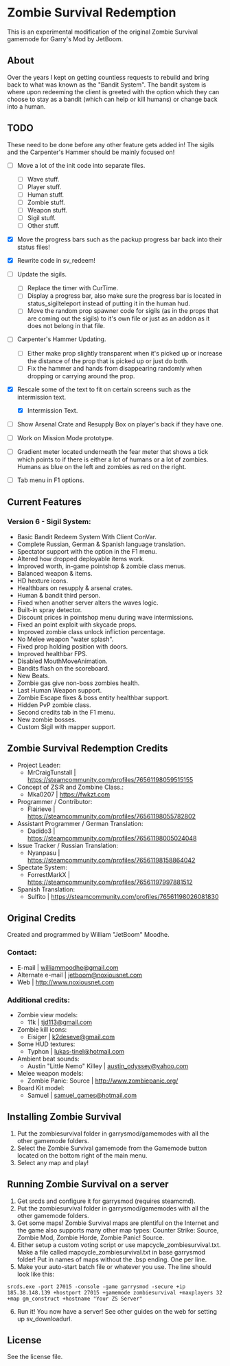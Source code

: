 # Zombie Survival Redemption

This is an experimental modification of the original Zombie Survival gamemode for Garry's Mod by JetBoom.

## About

Over the years I kept on getting countless requests to rebuild and bring
back to what was known as the "Bandit System".
The bandit system is where upon redeeming the client is greeted
with the option which they can choose to stay as
a bandit (which can help or kill humans) or change back into a human.

## TODO

These need to be done before any other feature gets added in!
The sigils and the Carpenter's Hammer should be mainly focused on!

- [ ] Move a lot of the init code into separate files.
  - [ ] Wave stuff.
  - [ ] Player stuff.
  - [ ] Human stuff.
  - [ ] Zombie stuff.
  - [ ] Weapon stuff.
  - [ ] Sigil stuff.
  - [ ] Other stuff.
- [x] Move the progress bars such as the packup progress bar back into their status files!
- [x] Rewrite code in sv_redeem!
- [ ] Update the sigils.
  - [ ] Replace the timer with CurTime.
  - [ ] Display a progress bar, also make sure the progress bar is located in status_sigilteleport instead of putting it in the human hud.
  - [ ] Move the random prop spawner code for sigils (as in the props that are coming out the sigils) to it's own file or just as an addon as it does not belong in that file.
- [ ] Carpenter's Hammer Updating.
  - [ ] Either make prop slightly transparent when it's picked up or increase the distance of the prop that is picked up or just do both.
  - [ ] Fix the hammer and hands from disappearing randomly when dropping or carrying around the prop.
- [x] Rescale some of the text to fit on certain screens such as the intermission text.
  - [x] Intermission Text.
- [ ] Show Arsenal Crate and Resupply Box on player's back if they have one.
- [ ] Work on Mission Mode prototype.
- [ ] Gradient meter located underneath the fear meter that shows a tick which points to if there is either a lot of humans or a lot of zombies. Humans as blue on the left and zombies as red on the right.
- [ ] Tab menu in F1 options.


## Current Features

### Version 6 - Sigil System:

- Basic Bandit Redeem System With Client ConVar.
- Complete Russian, German & Spanish language translation.
- Spectator support with the option in the F1 menu.
- Altered how dropped deployable items work.
- Improved worth, in-game pointshop & zombie class menus.
- Balanced weapon & items.
- HD hexture icons.
- Healthbars on resupply & arsenal crates.
- Human & bandit third person.
- Fixed when another server alters the waves logic.
- Built-in spray detector.
- Discount prices in pointshop menu during wave intermissions.
- Fixed an point exploit with skycade props.
- Improved zombie class unlock infliction percentage.
- No Melee weapon "water splash".
- Fixed prop holding position with doors.
- Improved healthbar FPS.
- Disabled MouthMoveAnimation.
- Bandits flash on the scoreboard.
- New Beats.
- Zombie gas give non-boss zombies health.
- Last Human Weapon support.
- Zombie Escape fixes & boss entity healthbar support.
- Hidden PvP zombie class.
- Second credits tab in the F1 menu.
- New zombie bosses.
- Custom Sigil with mapper support.


## Zombie Survival Redemption Credits

- Project Leader:
  - MrCraigTunstall | https://steamcommunity.com/profiles/76561198059515155
- Concept of ZS:R and Zombine Class.:
  - Mka0207 | https://fwkzt.com
- Programmer / Contributor:
  - Flairieve | https://steamcommunity.com/profiles/76561198055782802
- Assistant Programmer / German Translation:
  - Dadido3 | https://steamcommunity.com/profiles/76561198005024048
- Issue Tracker / Russian Translation:
  - Nyanpasu | https://steamcommunity.com/profiles/76561198158864042
- Spectate System:
  - ForrestMarkX | https://steamcommunity.com/profiles/76561197997881512
- Spanish Translation:
  - Sulfito | https://steamcommunity.com/profiles/76561198026081830

## Original Credits

Created and programmed by William "JetBoom" Moodhe.

### Contact:
- E-mail | williammoodhe@gmail.com
- Alternate e-mail | jetboom@noxiousnet.com
- Web | http://www.noxiousnet.com

### Additional credits:

- Zombie view models:
  - 11k | tjd113@gmail.com
- Zombie kill icons:
  - Eisiger | k2deseve@gmail.com
- Some HUD textures:
  - Typhon | lukas-tinel@hotmail.com
- Ambient beat sounds:
  - Austin "Little Nemo" Killey | austin_odyssey@yahoo.com
- Melee weapon models:
  - Zombie Panic: Source | http://www.zombiepanic.org/
- Board Kit model:
  - Samuel | samuel_games@hotmail.com

## Installing Zombie Survival

1. Put the zombiesurvival folder in garrysmod/gamemodes with all the other gamemode folders.
2. Select the Zombie Survival gamemode from the Gamemode button located on the bottom right of the main menu.
3. Select any map and play!


## Running Zombie Survival on a server

1. Get srcds and configure it for garrysmod (requires steamcmd).
2. Put the zombiesurvival folder in garrysmod/gamemodes with all the other gamemode folders.
3. Get some maps! Zombie Survival maps are plentiful on the Internet and the game also supports many other map types: Counter Strike: Source, Zombie Mod, Zombie Horde, Zombie Panic! Source.
4. Either setup a custom voting script or use mapcycle_zombiesurvival.txt. Make a file called mapcycle_zombiesurvival.txt in base garrysmod folder! Put in names of maps without the .bsp ending. One per line.
5. Make your auto-start batch file or whatever you use. The line should look like this:
```
srcds.exe -port 27015 -console -game garrysmod -secure +ip 185.38.148.139 +hostport 27015 +gamemode zombiesurvival +maxplayers 32 +map gm_construct +hostname "Your ZS Server"
```
6. Run it! You now have a server! See other guides on the web for setting up sv_downloadurl.

## License

See the license file.
